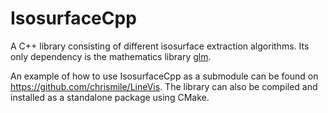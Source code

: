 # IsosurfaceCpp

A C++ library consisting of different isosurface extraction algorithms.
Its only dependency is the mathematics library [glm](https://glm.g-truc.net/0.9.9/).

An example of how to use IsosurfaceCpp as a submodule can be found on https://github.com/chrismile/LineVis.
The library can also be compiled and installed as a standalone package using CMake.
